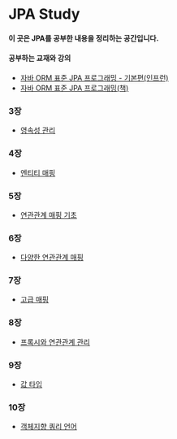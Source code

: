 JPA Study
==============

#### 이 곳은 JPA를 공부한 내용을 정리하는 공간입니다.
#### 공부하는 교재와 강의
- [자바 ORM 표준 JPA 프로그래밍 - 기본편(인프런)](https://www.inflearn.com/course/ORM-JPA-Basic/dashboard)
- [자바 ORM 표준 JPA 프로그래밍(책)](https://search.naver.com/search.naver?where=nexearch&sm=top_sug.pre&fbm=1&acr=1&acq=%EC%9E%90%EB%B0%94+ORM&qdt=0&ie=utf8&query=%EC%9E%90%EB%B0%94+ORM+%ED%91%9C%EC%A4%80+JPA+%ED%94%84%EB%A1%9C%EA%B7%B8%EB%9E%98%EB%B0%8D)

### 3장
- [영속성 관리](https://github.com/kobeomseok95/jpa-study/jpa/blob/main/03/study.md)
### 4장
- [엔티티 매핑](https://github.com/kobeomseok95/jpa-study/jpa/blob/main/04/study.md)
### 5장
- [연관관계 매핑 기초](https://github.com/kobeomseok95/jpa-study/jpa/blob/main/05/study.md)
### 6장
- [다양한 연관관계 매핑](https://github.com/kobeomseok95/jpa-study/jpa/blob/main/06/study.md)
### 7장
- [고급 매핑](https://github.com/kobeomseok95/jpa-study/jpa/blob/main/07/study.md)
### 8장
- [프록시와 연관관계 관리](https://github.com/kobeomseok95/jpa-study/jpa/blob/main/08/study.md)
### 9장
- [값 타입](https://github.com/kobeomseok95/jpa-study/jpa/blob/main/09/study.md)
### 10장
- [객체지향 쿼리 언어](https://github.com/kobeomseok95/jpa-study/jpa/blob/main/10/study.md)
